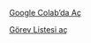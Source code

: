 [Google Colab’da Aç](https://colab.research.google.com/gist/denizgcs/1870a1ca46d0795326ff33a75ecff623/miuul_proje_.ipynb)

[Görev Listesi aç](README.md)
